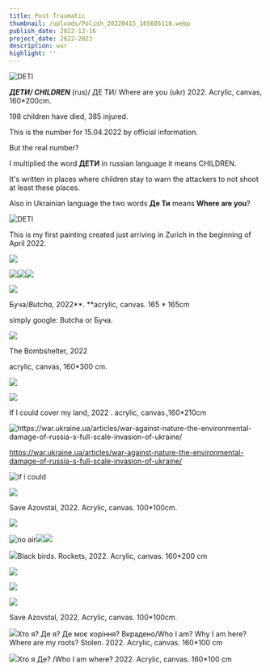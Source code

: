 ```yaml
---
title: Post Traumatic
thumbnail: /uploads/Polish_20220415_165605118.webp
publish_date: 2022-12-16
project_date: 2022-2023
description: war
highlight: ''
---
```

![DETI](/uploads/Polish_20220415_165433856.webp)

**_ДЕТИ/ CHILDREN&#32;_**(rus)/ ДЕ ТИ/ Where are you (ukr) 2022. Acrylic, canvas, 160\*200cm.

198 children have died, 385 injured.

This is the number for 15.04.2022 by official information.

But the real number? 

I multiplied the word **ДЕТИ** in russian language it means CHILDREN.

It's written  in  places where children stay to warn the attackers to not shoot at least these places.

Also in Ukrainian language the two words **Де Ти** means **Where are you**?

![DETI](/uploads/Polish_20220415_165853480.webp)

This is my first painting created just arriving in Zurich in the beginning of April 2022.

![](/uploads/Polish_20220415_165928976.webp)

![](/uploads/Polish_20220415_170023700.webp)![](/uploads/Polish_20220415_165943713.webp)![](/uploads/Polish_20220415_170000562.webp)

![](/uploads/Polish_20220513_114059546.webp)

Буча/_Butcha,_ 2022**.&#32;**acrylic, canvas. 165 \* 165cm

simply google: Butcha or Буча.

![](/uploads/Polish_20220720_160334343.webp)

The Bombshelter, 2022

acrylic, canvas, 160\*300 cm.

![](/uploads/Polish_20220720_162519832.webp)

![](/uploads/Polish_20220921_134807131.webp)

If I could cover my land, 2022 . acrylic, canvas.,160\*210cm

![](/uploads/slavyansk.webp "https://war.ukraine.ua/articles/war-against-nature-the-environmental-damage-of-russia-s-full-scale-invasion-of-ukraine/")

https://war.ukraine.ua/articles/war-against-nature-the-environmental-damage-of-russia-s-full-scale-invasion-of-ukraine/

![if i could](/uploads/Polish_20220921_135937151.webp)

![](/uploads/Polish_20220921_145015922.webp)

Save Azovstal, 2022. Acrylic, canvas. 100\*100cm.

![](/uploads/Polish_20220921_141430489.webp)

![no air](/uploads/Polish_20220906_144208902.webp)![](/uploads/cant%20breathe%20me.webp)![](/uploads/Polish_20220906_144635675.webp)

![](/uploads/Polish_20221010_180832963.webp)Black birds. Rockets, 2022. Acrylic, canvas. 160\*200 cm

![](/uploads/Polish_20221010_180925008.webp)

![](/uploads/black%20birds%20me.webp)

![](/uploads/Polish_20220517_065132075.webp)

Save Azovstal, 2022. Acrylic, canvas. 100\*100cm.

![](/uploads/Polish_20221205_123532967.webp)Хто я? Де я? Де моє коріння? Вкрадено/Who I am? Why I am here? Where are my roots? Stolen. 2022. Acrylic, canvas. 160\*100 cm

![](/uploads/Polish_20221207_161302802.webp)Хто я Де? /Who I am where?  2022. Acrylic, canvas. 160\*100 cm
